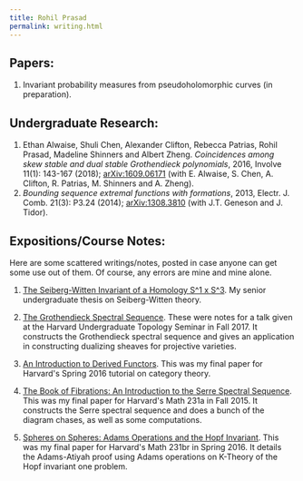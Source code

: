 ```yaml
---
title: Rohil Prasad
permalink: writing.html
---
```


## Papers:
1. Invariant probability measures from pseudoholomorphic curves (in preparation).

## Undergraduate Research:
1. Ethan Alwaise, Shuli Chen, Alexander Clifton, Rebecca Patrias, Rohil Prasad, Madeline Shinners and Albert Zheng. _Coincidences among skew stable and dual stable Grothendieck polynomials_, 2016, Involve 11(1): 143-167 (2018); [arXiv:1609.06171](https://arxiv.org/abs/1609.06171) (with E. Alwaise, S. Chen, A. Clifton, R. Patrias, M. Shinners and A. Zheng).
2. _Bounding sequence extremal functions with formations_, 2013, Electr. J. Comb. 21(3): P3.24 (2014); [arXiv:1308.3810](https://arxiv.org/abs/1308.3810) (with J.T. Geneson and J. Tidor). 

## Expositions/Course Notes:
Here are some scattered writings/notes, posted in case anyone can get some use out of them. Of course, any errors are mine and mine alone. 

1. [The Seiberg-Witten Invariant of a Homology S^1 x S^3](https://r0hilp.github.io/assets/docs/harvard_thesis.pdf). My senior undergraduate thesis on Seiberg-Witten theory. 

1. [The Grothendieck Spectral Sequence](https://r0hilp.github.io/assets/docs/grothendieck_ss.pdf). These were notes for a talk given at the Harvard Undergraduate Topology Seminar in Fall 2017. It constructs the Grothendieck spectral sequence and gives an application in constructing dualizing sheaves for projective varieties. 

2. [An Introduction to Derived Functors](https://r0hilp.github.io/assets/docs/tutorial_derived_functors.pdf). This was my final paper for Harvard's Spring 2016 tutorial on category theory. 

3. [The Book of Fibrations: An Introduction to the Serre Spectral Sequence](https://r0hilp.github.io/assets/docs/serre_spectral_sequence.pdf). This was my final paper for Harvard's Math 231a in Fall 2015. It constructs the Serre spectral sequence and does a bunch of the diagram chases, as well as some computations. 

4. [Spheres on Spheres: Adams Operations and the Hopf Invariant](https://r0hilp.github.io/assets/docs/adams_operations.pdf). This was my final paper for Harvard's Math 231br in Spring 2016. It details the Adams-Atiyah proof using Adams operations on K-Theory of the Hopf invariant one problem. 
